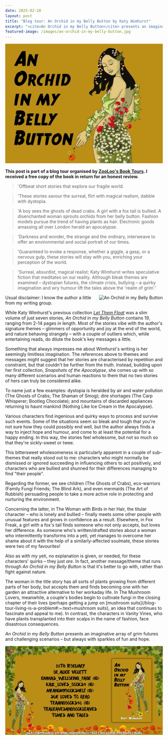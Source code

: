 ```yaml
---
date: 2025-02-28
layout: post
title: "Blog tour: An Orchid in my Belly Button by Katy Wimhurst"
excerpt: "<cite>An Orchid in my Belly Button</cite> presents an imaginative array of grim futures and challenging scenarios &ndash; but always with sparkles of fun and hope."
featured-image: /images/an-orchid-in-my-belly-button.jpg
---
```


![An Orchid in my Belly Button](/images/an-orchid-in-my-belly-button.jpg)

**This post is part of a blog tour organised by [ZooLoo's Book Tours](https://zooloosbookdiary.co.uk/zooloos-blog-tours). I received a free copy of the book in return for an honest review.**

> 'Offbeat short stories that explore our fragile world.

> 'These stories savour the surreal, flirt with magical realism, dabble with dystopia.

> 'A boy sees the ghosts of dead crabs. A girl with a fox tail is bullied. A disenchanted woman sprouts orchids from her belly button. Fashion models pursue the trend of having plants as hair. Electronic goods amassing all over London herald an apocalypse.

> 'Darkness and wonder, the strange and the ordinary, interweave to offer an environmental and social portrait of our times.

> 'Guaranteed to evoke a response, whether a giggle, a gasp, or a nervous gulp, these stories will stay with you, enriching your perception of the world.

> 'Surreal, absurdist, magical realist; Katy Wimhurst writes speculative fiction that meditates on our reality. Although bleak themes are examined &ndash; dystopian futures, the climate crisis, bullying &ndash; a quirky imagination and wry humour lift the tales above the 'realm of grim'.'

<img src="/images/an-orchid-my-belly-button-200.jpg" alt="An Orchid in my Belly Button" style="float: right; margin-bottom: 10px; margin-left: 10px;">

Usual disclaimer: I know the author a little from my writing group.

While Katy Wimhurst's previous collection [<cite>Let Them Float</cite>](/blog-tour-let-them-float/) was a slim volume of just seven stories, <cite>An Orchid in my Belly Button</cite> contains 19, ranging from 2-14 pages in length. Most of the stories vibe with the author's signature themes &ndash; glimmers of opportunity and joy at the end of the world, and nature behaving strangely &ndash; with a couple of outliers which, while entertaining reads, do dilute the book's key messages a little.

Something that always impresses me about Wimhurst's writing is her seemingly limitless imagination. The references above to themes and messages might suggest that her stories are characterised by repetition and constraint, but that couldn't be further from the truth. Instead, building upon her first collection, <cite>Snapshots of the Apocalypse</cite>, she comes up with so many different scenarios and human reactions to them that no two stories of hers can truly be considered alike.

To name just a few examples: dystopia is heralded by air and water pollution (The Ghosts of Crabs; The Shaman of Smog); dire shortages (The Carp Whisperer; Bootleg Chocolate); and mountains of discarded appliances returning to haunt mankind (Nothing Like Ice Cream in the Apocalypse).

Various characters find ingenious and quirky ways to process and survive such events. Some of the situations seem so bleak and tough that you're not sure how they could possibly end well, but the author always finds a way to inject hope and humour, and come to at least the potential for a happy ending. In this way, the stories feel wholesome, but not so much so that they're sickly-sweet or twee.

This bittersweet wholesomeness is particularly apparent in a couple of sub-themes that really stood out to me: characters who might normally be dismissed or ignored succeeding in influencing others to act positively, and characters who are bullied and shunned for their differences managing to find "their people".

Regarding the former, we see children (The Ghosts of Crabs), eco-warriors (Family Fungi Friends; The Blind Ark), and even mermaids (The Art of Rubbish) persuading people to take a more active role in protecting and nurturing the environment.

Concerning the latter, in The Woman with Birds in her Hair, the titular character &ndash; who is lonely and bullied &ndash; finally meets some other people with unusual features and grows in confidence as a result. Elsewhere, in Fox Freak, a girl with a fox's tail finds someone who not only accepts, but loves her difference. As someone who's written/drafted stories about a woman who intermittently transforms into a yeti, yet manages to overcome her shame about it with the help of a similarly-affected soulmate, these stories were two of my favourites!

Also as with my yeti, no explanation is given, or needed, for these characters' quirks &ndash; they just *are*. In fact, another message/theme that runs through <cite>An Orchid in my Belly Button</cite> is that it's better to go with, rather than fight against nature.

The woman in the title story has all sorts of plants growing from different parts of her body, but accepts them and finds becoming one with her garden an attractive alternative to her workaday life. In The Mushroom Lovers, meanwhile, a couple's bodies begin to cultivate fungi in the closing chapter of their lives (perhaps getting a jump on [mushroom suits](/blog-tour-living-is-a-problem#:~:text=mushroom suits), an idea that continues to fascinate and appeal to me). In contrast, the characters in Vanity Vines, who have plants transplanted into their scalps in the name of fashion, face disastrous consequences.

<cite>An Orchid in my Belly Button</cite> presents an imaginative array of grim futures and challenging scenarios &ndash; but always with sparkles of fun and hope.

![An Orchid in my Belly Button blog tour banner](/images/an-orchid-in-my-belly-button-banner.jpg)
